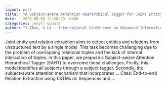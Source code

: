 ```yaml
---
layout: post
title:  "A Subject-aware Attention Hierarchical Tagger for Joint Entity and Relation Extraction"
date:   2022-06-08 12:58:29 -0400
categories: jekyll update
author: "Y Zhao, X Li - International Conference on Advanced Information …, 2022"
---
```

Joint entity and relation extraction aims to detect entities and relations from unstructured text by a single model. This task becomes challenging due to the problem of overlapping relational triples and the lack of internal interaction of triples. In this paper, we propose a Subject-aware Attention Hierarchical Tagger (SAHT) to overcome these challenges. Firstly, this model identifies all subjects through a subject tagger. Secondly, the subject-aware attention mechanism that incorporates …
Cites: ‪End-to-end Relation Extraction using LSTMs on Sequences and …‬  